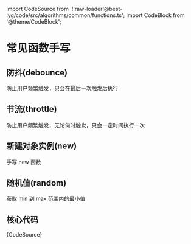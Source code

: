 import CodeSource from '!!raw-loader!@best-lyg/code/src/algorithms/common/functions.ts';
import CodeBlock from '@theme/CodeBlock';

# 常见函数手写

## 防抖(debounce)

防止用户频繁触发，只会在最后一次触发后执行

## 节流(throttle)

防止用户频繁触发，无论何时触发，只会一定时间执行一次

## 新建对象实例(new)

手写 new 函数

## 随机值(random)

获取 min 到 max 范围内的最小值

## 核心代码

<CodeBlock language="tsx">{CodeSource}</CodeBlock>
